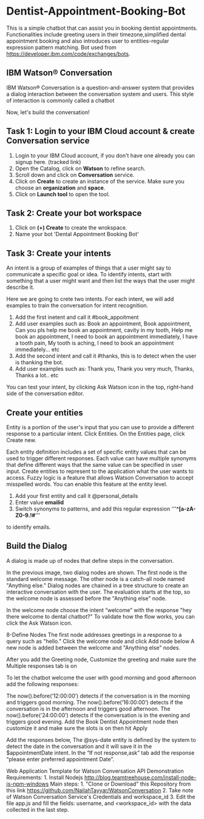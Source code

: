 # Dentist-Appointment-Booking-Bot

This is a simple chatbot that can assist you in booking dentist appointments. Functionalities include greeting users in their timezone,simplified dental appointment booking and also introduces user to entities-regular expression pattern matching. Bot used from https://developer.ibm.com/code/exchanges/bots. 

## IBM Watson® Conversation
IBM Watson® Conversation is a question-and-answer system that provides a dialog interaction
between the conversation system and users. This style of interaction is commonly called a
chatbot

Now, let's build the conversation!

## Task 1: Login to your IBM Cloud account & create Conversation service

1. Login to your IBM Cloud account, if you don't have one already you can signup here. (tracked link)
2. Open the Catalog, click on **Watson** to refine search.
3. Scroll down and click on **Conversation** service.
4. Click on **Create** to create an instance of the service. Make sure you choose an **organization** and **space**.
5. Click on **Launch tool** to open the tool.

## Task 2: Create your bot workspace
1. Click on **(+) Create** to create the wrokspace.
2. Name your bot 'Dental Appointment Booking Bot'

## Task 3: Create your intents
An intent is a group of examples of things that a user might say to communicate a specific goal
or idea. To identify intents, start with something that a user might want and then list the ways
that the user might describe it.

Here we are going to crete two intents. For each intent, we will add examples to train the conversation for intent recognition.

1. Add the first inetent and call it #book_appoitment
2. Add user examples such as: Book an appointment, Book appointment, Can you pls help me book an appointment, cavity in my tooth, Help me book an appointment, I need to book an appointment immediately, I have a tooth pain, My tooth is aching, I need to book an appointment immediately... etc
3. Add the second intent and call it #thanks, this is to detect when the user is thanking the bot.
4. Add user examples such as: Thank you, Thank you very much, Thanks, Thanks a lot.. etc

You can test your intent, by clicking Ask Watson icon in the top, right-hand side of the conversation editor.

## Create your entities
Entity is a portion of the user's input that you can use to provide a
different response to a particular intent. Click Entities. On the Entities page, click Create new.

Each entity definition includes a set of specific entity values that can be used to trigger different
responses. Each value can have multiple synonyms that define different ways that the same value
can be specified in user input. Create entities to represent to the application what the user wants to access. Fuzzy logic is a
feature that allows Watson Conversation to accept misspelled words. You can enable this feature
at the entity level.

1. Add your first entity and call it @personal_details
2. Enter value **emailid**
3. Switch synonyms to patterns, and add this regular expression 
'''<b>^[a-zA-Z0-9.!#$%&’*+/=?^_`{|}~-]+@[a-zA-Z0-9-]+(?:\.[a-zA-Z0-9-]+)*$</b>'''

to identify emails.

## Build the Dialog 
A dialog is made up of nodes that define steps in the conversation.

In the previous image, two dialog nodes are shown. The first node is the standard welcome
message. The other node is a catch-all node named "Anything else." Dialog nodes are chained in
a tree structure to create an interactive conversation with the user. The evaluation starts at the
top, so the welcome node is assessed before the "Anything else" node.

In the welcome node choose the intent “welcome” with the response "hey there welcome to
dental chatbot?" To validate how the flow works, you can click the Ask Watson icon.

8-Define Nodes
The first node addresses greetings in a response to a query such as "hello." Click the welcome
node and click Add node below
A new node is added between the welcome and "Anything else" nodes.

After you add the Greeting node, Customize the greeting and make sure the Multiple responses
tab is on

To let the chatbot welcome the user with good morning and good afternoon add the following
responses:

The now().before(‘12:00:00’) detects if the conversation is in the morning and triggers good
morning.
The now().before(‘16:00:00’) detects if the conversation is in the afternoon and triggers good
afternoon.
The now().before(‘24:00:00’) detects if the conversation is in the evening and triggers good
evening.
Add the Book Dentist Appointment node then customize it and make sure the slots is on then
hit Apply

Add the responses below, The @sys-date entity is defined by the system to detect the date in the
conversation and it will save it in the $appointmentDate intent. In the “If not response,ask” tab
add the response “please enter preferred appointment Date”.




Web Application Template for Watson Conversation API
Demonstration
Requirements:
1.
Install Nodejs http://blog.teamtreehouse.com/install-node-js-npm-windows
Main steps:
1.
"Clone or Download" this Repository from this link
https://github.com/NailahTayyar/WatsonConversation
2.
Take note of Watson Conversation Service's Credentials and workspace_id
3.
Edit the file app.js and fill the fields: username, and <workspace_id> with the data
collected in the last step.
